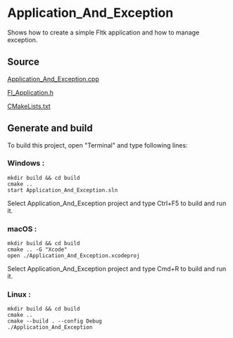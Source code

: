 # Application_And_Exception

Shows how to create a simple Fltk application and how to manage exception.

## Source

[Application_And_Exception.cpp](Application_And_Exception.cpp)

[Fl_Application.h](Fl_Application.h)

[CMakeLists.txt](CMakeLists.txt)

## Generate and build

To build this project, open "Terminal" and type following lines:

### Windows :

``` shell
mkdir build && cd build
cmake .. 
start Application_And_Exception.sln
```

Select Application_And_Exception project and type Ctrl+F5 to build and run it.

### macOS :

``` shell
mkdir build && cd build
cmake .. -G "Xcode"
open ./Application_And_Exception.xcodeproj
```

Select Application_And_Exception project and type Cmd+R to build and run it.

### Linux :

``` shell
mkdir build && cd build
cmake .. 
cmake --build . --config Debug
./Application_And_Exception
```
